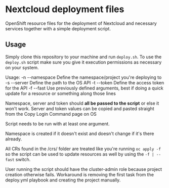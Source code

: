 # Nextcloud deployment files
OpenShift resource files for the deployment of Nextcloud and necessary services together with a simple deployment script.

## Usage

Simply clone this repository to your machine and run `deploy.sh`.
To use the `deploy.sh` script make sure you give it execution permissions as necessary on your system.

Usage:
        -n --namespace    Define the namespace/project you're deploying to
        -s --server       Define the path to the OS API
        -t --token        Define the access token for the API
        -f --fast         Use previously defined arguments, best if doing a quick update
                          for a resource or something along those lines

Namespace, server and token should __all be passed to the script__ or else it won't work.
Server and token values can be copied and pasted straight from the Copy Login Command page on OS

Script needs to be run with at least one argument. 

Namespace is created if it doesn't exist and doesn't change if it's there already. 

All CRs found in the /crs/ folder are treated like you're running `oc apply -f` so the script can be used to update resources as well by using the `-f | --fast` switch.

User running the script should have the cluster-admin role because project creation otherwise fails. Workaround is removing the first task from the deploy.yml playbook and creating the project manually.
